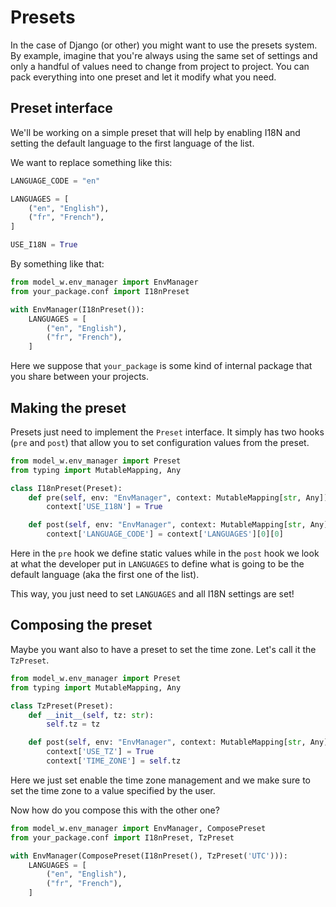 # Presets

In the case of Django (or other) you might want to use the presets system. By
example, imagine that you're always using the same set of settings and only a
handful of values need to change from project to project. You can pack
everything into one preset and let it modify what you need.

## Preset interface

We'll be working on a simple preset that will help by enabling I18N and setting
the default language to the first language of the list.

We want to replace something like this:

```python
LANGUAGE_CODE = "en"

LANGUAGES = [
    ("en", "English"),
    ("fr", "French"),
]

USE_I18N = True
```

By something like that:

```python
from model_w.env_manager import EnvManager
from your_package.conf import I18nPreset

with EnvManager(I18nPreset()):
    LANGUAGES = [
        ("en", "English"),
        ("fr", "French"),
    ]
```

Here we suppose that `your_package` is some kind of internal package that you
share between your projects.

## Making the preset

Presets just need to implement the `Preset` interface. It simply has two hooks
(`pre` and `post`) that allow you to set configuration values from the preset.

```python
from model_w.env_manager import Preset
from typing import MutableMapping, Any

class I18nPreset(Preset):
    def pre(self, env: "EnvManager", context: MutableMapping[str, Any]):
        context['USE_I18N'] = True

    def post(self, env: "EnvManager", context: MutableMapping[str, Any]):
        context['LANGUAGE_CODE'] = context['LANGUAGES'][0][0]
```

Here in the `pre` hook we define static values while in the `post` hook we
look at what the developer put in `LANGUAGES` to define what is going to be the
default language (aka the first one of the list).

This way, you just need to set `LANGUAGES` and all I18N settings are set!

## Composing the preset

Maybe you want also to have a preset to set the time zone. Let's call it the
`TzPreset`.

```python
from model_w.env_manager import Preset
from typing import MutableMapping, Any

class TzPreset(Preset):
    def __init__(self, tz: str):
        self.tz = tz

    def post(self, env: "EnvManager", context: MutableMapping[str, Any]):
        context['USE_TZ'] = True
        context['TIME_ZONE'] = self.tz
```

Here we just set enable the time zone management and we make sure to set the
time zone to a value specified by the user.

Now how do you compose this with the other one?

```python
from model_w.env_manager import EnvManager, ComposePreset
from your_package.conf import I18nPreset, TzPreset

with EnvManager(ComposePreset(I18nPreset(), TzPreset('UTC'))):
    LANGUAGES = [
        ("en", "English"),
        ("fr", "French"),
    ]
```
